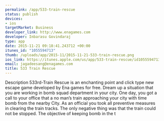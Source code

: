 ```yaml
--- 
permalink: /app/533-train-rescue
status: publish
devices: 
- ios
targetMarket: Business
developer_link: http://www.enagames.com
developer: Inbarasu Govindaraj
type: app
date: 2015-11-21 09:18:41.243712 +00:00
itunes_id: "1055594713"
thumb: /uploads/app/2015-11/2015-11-21-533-train-rescue.png
ios_link: https://itunes.apple.com/us/app/533-train-rescue/id1055594713?mt=8
email: jagadeesang@enagames.com
title: 533 Train Rescue
---
```


Description
533rd-Train Rescue is an enchanting point and click type new escape game developed by Ena games for free. Dream up a situation that you are working in bomb squad department in your city. One day, you got a call to your office that a no man’s train approaching your city with time bomb from the nearby City. As an official you took all preventive measures in clearing the train tracks. The only negative thing was that the train could not be stopped. The objective of keeping bomb in the t
